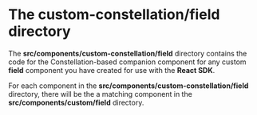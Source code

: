 # The **custom-constellation/field** directory

The **src/components/custom-constellation/field** directory contains the code for the Constellation-based companion component for any custom **field** component you have created for use with the **React SDK**.

For each component in the **src/components/custom-constellation/field** directory, there will be the a matching component in the **src/components/custom/field** directory.

